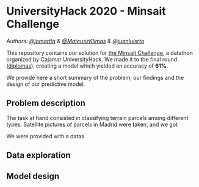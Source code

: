 # UniversityHack 2020 - Minsait Challenge
*Authors: [@jomartla](https://github.com/jomartla) &amp; [@MateuszKlimas](https://github.com/MateuszKlimas) &amp; [@juanluisrto](https://github.com/juanluisrto)*

This repository contains our solution for [the Minsait Challenge](https://www.cajamardatalab.com/datathon-cajamar-universityhack-2020/retos/predictivo/), a datathon organized by Cajamar UniversityHack.
We made it to the final round ([diplomas](/diplomas/)), creating a model which yielded an accuracy of **61%**.

We provide here a short summary of the problem, our findings and the design of our predictive model.

## Problem description
The task at hand consisted in classifying terrain parcels among different types.
Satellite pictures of parcels in Madrid were taken, and we got  

We were provided with a datas


## Data exploration



## Model design
